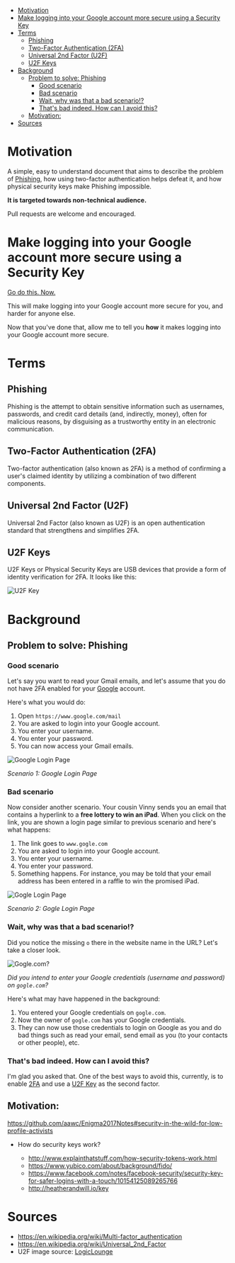 <!-- TOC depthFrom:1 depthTo:6 withLinks:1 updateOnSave:1 orderedList:0 -->

- [Motivation](#motivation)
- [Make logging into your Google account more secure using a Security Key](#make-logging-into-your-google-account-more-secure-using-a-security-key)
- [Terms](#terms)
	- [Phishing](#phishing)
	- [Two-Factor Authentication (2FA)](#two-factor-authentication-2fa)
	- [Universal 2nd Factor (U2F)](#universal-2nd-factor-u2f)
	- [U2F Keys](#u2f-keys)
- [Background](#background)
	- [Problem to solve: Phishing](#problem-to-solve-phishing)
		- [Good scenario](#good-scenario)
		- [Bad scenario](#bad-scenario)
		- [Wait, why was that a bad scenario!?](#wait-why-was-that-a-bad-scenario)
		- [That's bad indeed. How can I avoid this?](#thats-bad-indeed-how-can-i-avoid-this)
	- [Motivation:](#motivation)
- [Sources](#sources)

<!-- /TOC -->

# Motivation

A simple, easy to understand document that aims to describe the problem of
[Phishing](#phishing), how using two-factor authentication helps defeat it, and
how physical security keys make Phishing impossible.

**It is targeted towards non-technical audience.**

Pull requests are welcome and encouraged.

# Make logging into your Google account more secure using a Security Key

[Go do this. Now.]()

This will make logging into your Google account more secure for you, and harder
for anyone else.

Now that you've done that, allow me to tell you **how** it makes logging into
your Google account more secure.

# Terms

## Phishing

Phishing is the attempt to obtain sensitive information such as usernames,
passwords, and credit card details (and, indirectly, money), often for malicious
reasons, by disguising as a trustworthy entity in an electronic communication.

## Two-Factor Authentication (2FA)

Two-factor authentication (also known as 2FA) is a method of confirming a user's
claimed identity by utilizing a combination of two different components.

## Universal 2nd Factor (U2F)

Universal 2nd Factor (also known as U2F) is an open authentication standard that
strengthens and simplifies 2FA.

## U2F Keys

U2F Keys or Physical Security Keys are USB devices that provide a form of
identity verification for 2FA. It looks like this:

![U2F Key](U2FKey.jpg)

# Background

## Problem to solve: Phishing

### Good scenario

Let's say you want to read your Gmail emails, and let's assume that you do not
have 2FA enabled for your [Google](https://www.google.com) account.

Here's what you would do:

1. Open ```https://www.google.com/mail```
1. You are asked to login into your Google account.
1. You enter your username.
1. You enter your password.
1. You can now access your Gmail emails.

![Google Login Page](GoogleLoginPageSmall.png)

*Scenario 1: Google Login Page*

### Bad scenario

Now consider another scenario. Your cousin Vinny sends you an email that
contains a hyperlink to a **free lottery to win an iPad**. When you click on the
link, you are shown a login page similar to previous scenario and here's what
happens:

1. The link goes to ```www.gogle.com```
1. You are asked to login into your Google account.
1. You enter your username.
1. You enter your password.
1. Something happens. For instance, you may be told that your email address has
been entered in a raffle to win the promised iPad.

![Gogle Login Page](GogleLoginPageSmall.png)

*Scenario 2: Gogle Login Page*

### Wait, why was that a bad scenario!?

Did you notice the missing ```o``` there in the website name in the URL?
Let's take a closer look.

![Gogle.com?](AccountsGogleCom.png)

*Did you intend to enter your Google credentials (username and password) on ```gogle.com```?*

Here's what may have happened in the background:

1. You entered your Google credentials on ```gogle.com```.
1. Now the owner of ```gogle.com``` has your Google credentials.
1. They can now use those credentials to login on Google as you and do bad things such as read your email, send email as you (to your contacts or other people), etc.

### That's bad indeed. How can I avoid this?

I'm glad you asked that. One of the best ways to avoid this, currently, is to
enable [2FA](#two-factor-authentication-2fa) and use a [U2F Key](#u2f-keys) as
the second factor.

## Motivation:
<https://github.com/aawc/Enigma2017Notes#security-in-the-wild-for-low-profile-activists>

- How do security keys work?

  - <http://www.explainthatstuff.com/how-security-tokens-work.html>
  - <https://www.yubico.com/about/background/fido/>
  - <https://www.facebook.com/notes/facebook-security/security-key-for-safer-logins-with-a-touch/10154125089265766>
  - http://heatherandwill.io/key

# Sources

- <https://en.wikipedia.org/wiki/Multi-factor_authentication>
- <https://en.wikipedia.org/wiki/Universal_2nd_Factor>
- U2F image source: [LogicLounge](https://www.youtube.com/watch?v=EVx3QkJ8_J0)
